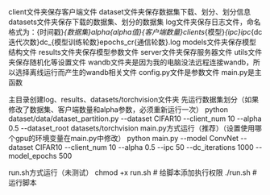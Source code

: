 client文件夹保存客户端文件
dataset文件夹保存数据集下载、划分、划分信息
datasets文件夹保存下载的数据集、划分的数据集
log文件夹保存日志文件，命名格式为：{时间戳}_{数据集}_alpha{alpha值}_{客户端数量}clients_{模型}_{ipc}ipc_{dc迭代次数}dc_{模型训练轮数}epochs_cr{通信轮数}.log
models文件夹保存模型结构文件
results文件夹保存模型参数文件
server文件夹保存服务器文件
utils文件夹保存随机化等设置文件
wandb文件夹是因为我的电脑没法远程连接wandb，所以选择离线运行而产生的wandb相关文件
config.py文件是参数文件
main.py是主函数



主目录创建log、results、datasets/torchvision文件夹
先运行数据集划分（如果修改了数据集、客户端数量和alpha参数，必须重新运行一次）
python dataset/data/dataset_partition.py --dataset CIFAR10 --client_num 10 --alpha 0.5 --dataset_root datasets/torchvision
main.py方式运行（推荐）（设置使用哪个gpu的环境变量在main.py中修改）
python main.py --model ConvNet --dataset CIFAR10 --client_num 10 --alpha 0.5 --ipc 50 --dc_iterations 1000 --model_epochs 500




run.sh方式运行（未测试）
chmod +x run.sh  # 给脚本添加执行权限
./run.sh  # 运行脚本